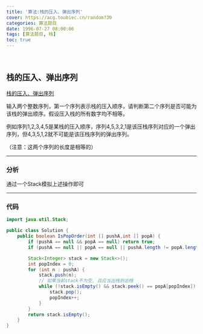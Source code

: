 ```yaml
---
title: '算法:栈的压入、弹出序列'
cover: https://acg.toubiec.cn/random?30
categories: 算法题目
date: 1996-07-27 08:00:00
tags: [算法题目, 栈]
toc: true
---
```


<br/>

<!--more-->

## 栈的压入、弹出序列

[栈的压入、弹出序列](https://www.nowcoder.com/practice/d77d11405cc7470d82554cb392585106?tpId=13&tqId=11174&tPage=2&rp=1&ru=%2Fta%2Fcoding-interviews&qru=%2Fta%2Fcoding-interviews%2Fquestion-ranking)

输入两个整数序列，第一个序列表示栈的压入顺序，请判断第二个序列是否可能为该栈的弹出顺序。假设压入栈的所有数字均不相等。

例如序列1,2,3,4,5是某栈的压入顺序，序列4,5,3,2,1是该压栈序列对应的一个弹出序列，但4,3,5,1,2就不可能是该压栈序列的弹出序列。

（注意：这两个序列的长度是相等的）

****

### 分析

通过一个Stack模拟上述操作即可

****

### 代码

```java
import java.util.Stack;

public class Solution {
    public boolean IsPopOrder(int [] pushA,int [] popA) {
        if (pushA == null && popA == null) return true;
        if (pushA == null || popA == null || pushA.length != popA.length) return false;

        Stack<Integer> stack = new Stack<>();
        int popIndex = 0;
        for (int n : pushA) {
            stack.push(n);
            // 如果当前stack不为空, 且应当出栈则出栈
            while (!stack.isEmpty() && stack.peek() == popA[popIndex]) {
                stack.pop();
                popIndex++;
            }
        }
        return stack.isEmpty();
    }
}
```

